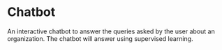 # Chatbot
An interactive chatbot to answer the queries asked by the user about an organization. The chatbot will answer using supervised learning.
